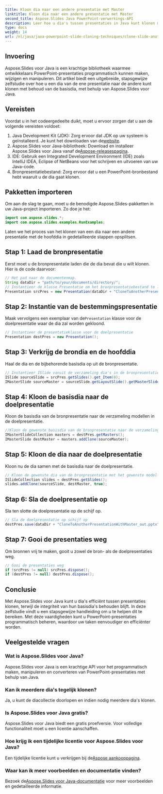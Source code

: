 ```yaml
---
title: Kloon dia naar een andere presentatie met Master
linktitle: Kloon dia naar een andere presentatie met Master
second_title: Aspose.Slides Java PowerPoint-verwerkings-API
description: Leer hoe u dia's tussen presentaties in Java kunt klonen met Aspose.Slides. Stapsgewijze zelfstudie over het onderhouden van basisdia's.
type: docs
weight: 14
url: /nl/java/java-powerpoint-slide-cloning-techniques/clone-slide-another-presentation-master-powerpoint/
---
```

## Invoering
Aspose.Slides voor Java is een krachtige bibliotheek waarmee ontwikkelaars PowerPoint-presentaties programmatisch kunnen maken, wijzigen en manipuleren. Dit artikel biedt een uitgebreide, stapsgewijze zelfstudie over hoe u een dia van de ene presentatie naar de andere kunt klonen met behoud van de basisdia, met behulp van Aspose.Slides voor Java.
## Vereisten
Voordat u in het codeergedeelte duikt, moet u ervoor zorgen dat u aan de volgende vereisten voldoet:
1.  Java Development Kit (JDK): Zorg ervoor dat JDK op uw systeem is geïnstalleerd. Je kunt het downloaden van de[website](https://www.oracle.com/java/technologies/javase-downloads.html).
2.  Aspose.Slides voor Java-bibliotheek: Download en installeer Aspose.Slides voor Java vanaf de[Aspose-releasespagina](https://releases.aspose.com/slides/java/).
3. IDE: Gebruik een Integrated Development Environment (IDE) zoals IntelliJ IDEA, Eclipse of NetBeans voor het schrijven en uitvoeren van uw Java-code.
4. Bronpresentatiebestand: Zorg ervoor dat u een PowerPoint-bronbestand hebt waaruit u de dia gaat klonen.
## Pakketten importeren
Om aan de slag te gaan, moet u de benodigde Aspose.Slides-pakketten in uw Java-project importeren. Zo doe je het:
```java
import com.aspose.slides.*;
import com.aspose.slides.examples.RunExamples;
```
Laten we het proces van het klonen van een dia naar een andere presentatie met de hoofddia in gedetailleerde stappen opsplitsen.
## Stap 1: Laad de bronpresentatie
Eerst moet u de bronpresentatie laden die de dia bevat die u wilt klonen. Hier is de code daarvoor:
```java
// Het pad naar de documentenmap.
String dataDir = "path/to/your/documents/directory/";
// Instantieer de klasse Presentatie om het bronpresentatiebestand te laden
Presentation srcPres = new Presentation(dataDir + "CloneToAnotherPresentationWithMaster.pptx");
```
## Stap 2: Instantie van de bestemmingspresentatie
 Maak vervolgens een exemplaar van de`Presentation` klasse voor de doelpresentatie waar de dia zal worden gekloond.
```java
// Instantieer de presentatieklasse voor de doelpresentatie
Presentation destPres = new Presentation();
```
## Stap 3: Verkrijg de brondia en de hoofddia
Haal de dia en de bijbehorende basisdia op uit de bronpresentatie.
```java
// Instantieer ISlide vanuit de verzameling dia's in de bronpresentatie, samen met de hoofddia
ISlide sourceSlide = srcPres.getSlides().get_Item(0);
IMasterSlide sourceMaster = sourceSlide.getLayoutSlide().getMasterSlide();
```
## Stap 4: Kloon de basisdia naar de doelpresentatie
Kloon de basisdia van de bronpresentatie naar de verzameling modellen in de doelpresentatie.
```java
//Kloon de gewenste basisdia van de bronpresentatie naar de verzameling modellen in de doelpresentatie
IMasterSlideCollection masters = destPres.getMasters();
IMasterSlide destMaster = masters.addClone(sourceMaster);
```
## Stap 5: Kloon de dia naar de doelpresentatie
Kloon nu de dia samen met de basisdia naar de doelpresentatie.
```java
// Kloon de gewenste dia van de bronpresentatie met het gewenste model tot aan het einde van de verzameling dia's in de doelpresentatie
ISlideCollection slides = destPres.getSlides();
slides.addClone(sourceSlide, destMaster, true);
```
## Stap 6: Sla de doelpresentatie op
Sla ten slotte de doelpresentatie op de schijf op.
```java
// Sla de doelpresentatie op schijf op
destPres.save(dataDir + "CloneToAnotherPresentationWithMaster_out.pptx", SaveFormat.Pptx);
```
## Stap 7: Gooi de presentaties weg
Om bronnen vrij te maken, gooit u zowel de bron- als de doelpresentaties weg.
```java
// Gooi de presentaties weg
if (srcPres != null) srcPres.dispose();
if (destPres != null) destPres.dispose();
```
## Conclusie
Met Aspose.Slides voor Java kunt u dia's efficiënt tussen presentaties klonen, terwijl de integriteit van hun basisdia's behouden blijft. In deze zelfstudie vindt u een stapsgewijze handleiding om u te helpen dit te bereiken. Met deze vaardigheden kunt u PowerPoint-presentaties programmatisch beheren, waardoor uw taken eenvoudiger en efficiënter worden.
## Veelgestelde vragen
### Wat is Aspose.Slides voor Java?  
Aspose.Slides voor Java is een krachtige API voor het programmatisch maken, manipuleren en converteren van PowerPoint-presentaties met behulp van Java.
### Kan ik meerdere dia's tegelijk klonen?  
Ja, u kunt de diacollectie doorlopen en indien nodig meerdere dia's klonen.
### Is Aspose.Slides voor Java gratis?  
Aspose.Slides voor Java biedt een gratis proefversie. Voor volledige functionaliteit moet u een licentie aanschaffen.
### Hoe krijg ik een tijdelijke licentie voor Aspose.Slides voor Java?  
 Een tijdelijke licentie kunt u verkrijgen bij de[Aspose aankooppagina](https://purchase.aspose.com/temporary-license/).
### Waar kan ik meer voorbeelden en documentatie vinden?  
 Bezoek de[Aspose.Slides voor Java-documentatie](https://reference.aspose.com/slides/java/) voor meer voorbeelden en gedetailleerde informatie.